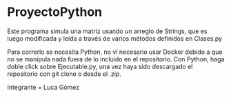 # ProyectoPython
Este programa simula una matriz usando un arreglo de Strings, que es luego modificada y leída a través de varios métodos definidos en Clases.py

Para correrlo se necesita Python, no ví necesario usar Docker debido a que no se manipula nada fuera de lo incluído en el repositorio.
Con Python, haga doble click sobre Ejecutable.py, una vez haya sido descargado el repositorio con git clone o desde el .zip.

Integrante = Luca Gómez
